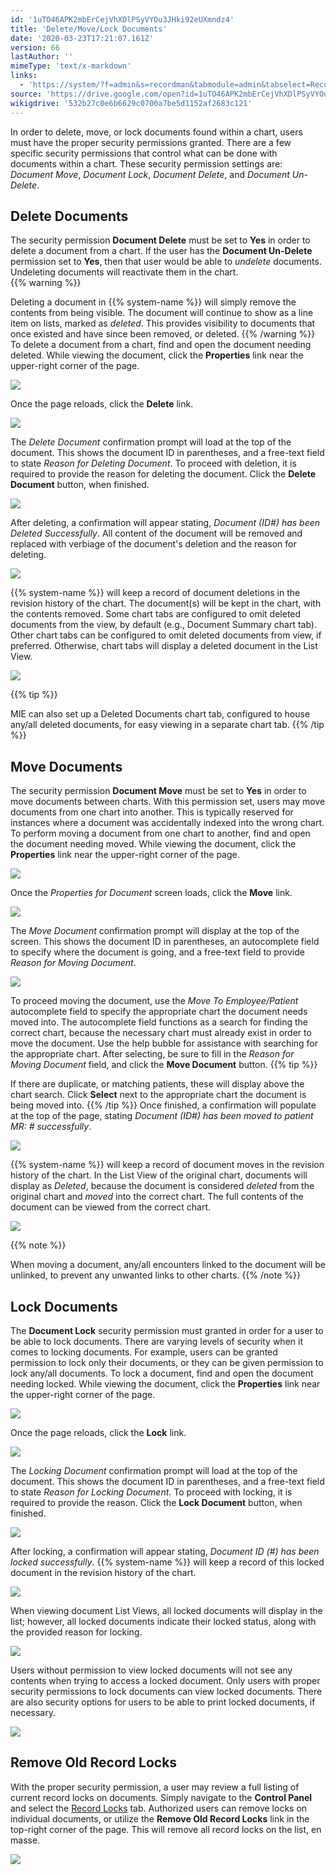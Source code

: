 ```yaml
---
id: '1uTO46APK2mbErCejVhXDlPSyVYOu3JHki92eUXmndz4'
title: 'Delete/Move/Lock Documents'
date: '2020-03-23T17:21:07.161Z'
version: 66
lastAuthor: ''
mimeType: 'text/x-markdown'
links:
  - 'https://system/?f=admin&s=recordman&tabmodule=admin&tabselect=Record+Locks'
source: 'https://drive.google.com/open?id=1uTO46APK2mbErCejVhXDlPSyVYOu3JHki92eUXmndz4'
wikigdrive: '532b27c0e6b6629c0700a7be5d1152af2683c121'
---
```

In order to delete, move, or lock documents found within a chart, users must have the proper security permissions granted. There are a few specific security permissions that control what can be done with documents within a chart. These security permission settings are: *Document Move*, *Document Lock*, *Document Delete*, and *Document Un-Delete*.

## Delete Documents

The security permission **Document Delete** must be set to **Yes** in order to delete a document from a chart. If the user has the **Document Un-Delete** permission set to **Yes**, then that user would be able to *undelete* documents. Undeleting documents will reactivate them in the chart.  
{{% warning %}}

Deleting a document in {{% system-name %}} will simply remove the contents from being visible. The document will continue to show as a line item on lists, marked as *deleted*. This provides visibility to documents that once existed and have since been removed, or deleted.
{{% /warning %}}
To delete a document from a chart, find and open the document needing deleted. While viewing the document, click the **Properties** link near the upper-right corner of the page.

![](../delete-move-lock-documents.assets/45c3efbfece2b0dfdd229cb41adcb026.png)

Once the page reloads, click the **Delete** link.

![](../delete-move-lock-documents.assets/797519ed3d4d01e8a86e2503832186cc.png)

The *Delete Document* confirmation prompt will load at the top of the document. This shows the document ID in parentheses, and a free-text field to state *Reason for Deleting Document*. To proceed with deletion, it is required to provide the reason for deleting the document. Click the **Delete Document** button, when finished.

![](../delete-move-lock-documents.assets/db0ab9bd016d8051329e17b85bb9c51d.png)

After deleting, a confirmation will appear stating, *Document (ID#) has been Deleted Successfully*. All content of the document will be removed and replaced with verbiage of the document's deletion and the reason for deleting.

![](../delete-move-lock-documents.assets/a12c66e489386d4bc9067a0f79213ae2.png)

{{% system-name %}} will keep a record of document deletions in the revision history of the chart. The document(s) will be kept in the chart, with the contents removed. Some chart tabs are configured to omit deleted documents from the view, by default (e.g., Document Summary chart tab). Other chart tabs can be configured to omit deleted documents from view, if preferred. Otherwise, chart tabs will display a deleted document in the List View.

![](../delete-move-lock-documents.assets/8da2e38a1f57a2c08a215fd9767f1332.png)

{{% tip %}}

MIE can also set up a Deleted Documents chart tab, configured to house any/all deleted documents, for easy viewing in a separate chart tab.
{{% /tip %}}

## Move Documents

The security permission **Document Move** must be set to **Yes** in order to move documents between charts. With this permission set, users may move documents from one chart into another. This is typically reserved for instances where a document was accidentally indexed into the wrong chart.
To perform moving a document from one chart to another, find and open the document needing moved. While viewing the document, click the **Properties** link near the upper-right corner of the page.

![](../delete-move-lock-documents.assets/58fa967f667590827b004197bb77b595.png)

Once the *Properties for Document* screen loads, click the **Move** link.

![](../delete-move-lock-documents.assets/43ae58f888df5b6cfd8a354496547fc9.png)

The *Move Document* confirmation prompt will display at the top of the screen. This shows the document ID in parentheses, an autocomplete field to specify where the document is going, and a free-text field to provide *Reason for Moving Document*.

![](../delete-move-lock-documents.assets/3ba3e8865b7ed609dab2cfe71f457cf2.png)

To proceed moving the document, use the *Move To Employee/Patient* autocomplete field to specify the appropriate chart the document needs moved into. The autocomplete field functions as a search for finding the correct chart, because the necessary chart must already exist in order to move the document. Use the help bubble for assistance with searching for the appropriate chart.
After selecting, be sure to fill in the *Reason for Moving Document* field, and click the **Move Document** button.
{{% tip %}}

If there are duplicate, or matching patients, these will display above the chart search. Click **Select** next to the appropriate chart the document is being moved into.
{{% /tip %}}
Once finished, a confirmation will populate at the top of the page, stating *Document (ID#) has been moved to patient MR: # successfully*.

![](../delete-move-lock-documents.assets/e27ceebd6c9bf5b2e0f9f51c0579f7df.png)

{{% system-name %}} will keep a record of document moves in the revision history of the chart. In the List View of the original chart, documents will display as *Deleted*, because the document is considered *deleted* from the original chart and *moved* into the correct chart. The full contents of the document can be viewed from the correct chart.

![](../delete-move-lock-documents.assets/7c5dadc9fa83bc490e15dcc3c9bda789.png)

{{% note %}}

When moving a document, any/all encounters linked to the document will be unlinked, to prevent any unwanted links to other charts.
{{% /note %}}

## Lock Documents

The **Document Lock** security permission must granted in order for a user to be able to lock documents. There are varying levels of security when it comes to locking documents. For example, users can be granted permission to lock only their documents, or they can be given permission to lock any/all documents.
To lock a document, find and open the document needing locked. While viewing the document, click the **Properties** link near the upper-right corner of the page.

![](../delete-move-lock-documents.assets/58fa967f667590827b004197bb77b595.png)

Once the page reloads, click the **Lock** link.

![](../delete-move-lock-documents.assets/ad74c9ec4326522bc2d7e338f8520e64.png)

The *Locking Document* confirmation prompt will load at the top of the document. This shows the document ID in parentheses, and a free-text field to state *Reason for Locking Document*. To proceed with locking, it is required to provide the reason. Click the **Lock Document** button, when finished.

![](../delete-move-lock-documents.assets/7a39a7a1c8d0af05ec0111f5d6a4ab71.png)

After locking, a confirmation will appear stating, *Document ID (#) has been locked successfully*. {{% system-name %}} will keep a record of this locked document in the revision history of the chart.

![](../delete-move-lock-documents.assets/e8d39885fcb863ad5616056527590644.png)

When viewing document List Views, all locked documents will display in the list; however, all locked documents indicate their locked status, along with the provided reason for locking.

![](../delete-move-lock-documents.assets/fe28bdbde337d8f0d9245626754d8dc1.png)

Users without permission to view locked documents will not see any contents when trying to access a locked document. Only users with proper security permissions to lock documents can view locked documents. There are also security options for users to be able to print locked documents, if necessary.

![](../delete-move-lock-documents.assets/f13bc18b4e30f1389e90a4f40c60ec88.png)


## Remove Old Record Locks

With the proper security permission, a user may review a full listing of current record locks on documents. Simply navigate to the **Control Panel** and select the [Record Locks](https://system/?f=admin&s=recordman&tabmodule=admin&tabselect=Record+Locks) tab. Authorized users can remove locks on individual documents, or utilize the **Remove Old Record Locks** link in the top-right corner of the page. This will remove all record locks on the list, en masse.

![](../delete-move-lock-documents.assets/851c34487c0f16ce5024ef2052fc3ed9.png)

